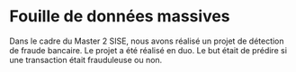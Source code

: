 # Fouille de données massives 

Dans le cadre du Master 2 SISE, nous avons réalisé un projet de détection de fraude bancaire. Le projet a été réalisé en duo. Le but était de prédire si une transaction était frauduleuse ou non. 
